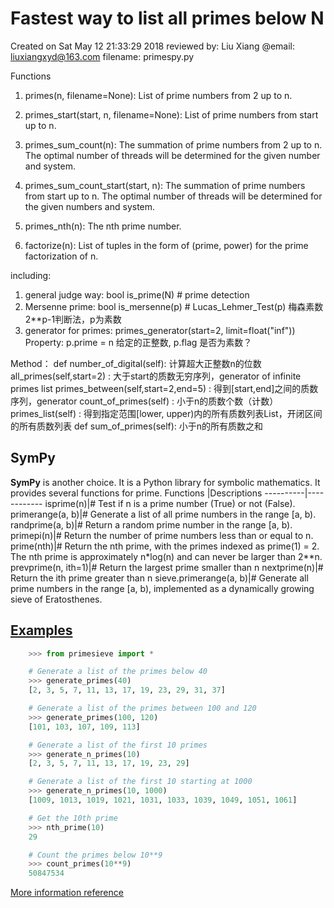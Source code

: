 # Fastest way to list all primes below N
Created on Sat May 12 21:33:29 2018
reviewed by: Liu Xiang
@email: liuxiangxyd@163.com
filename: primespy.py

Functions

1. primes(n, filename=None): List of prime numbers from 2 up to n.

2. primes_start(start, n, filename=None): List of prime numbers from start up to n.

3. primes_sum_count(n): The summation of prime numbers from 2 up to n. The optimal number of threads will be determined for the given number and system.

4. primes_sum_count_start(start, n): The summation of prime numbers from start up to n. The optimal number of threads will be determined for the given numbers and system.

5. primes_nth(n): The nth prime number.

6. factorize(n): List of tuples in the form of (prime, power) for the prime factorization of n.

including:
1. general judge way: bool is_prime(N)  # prime detection
2. Mersenne prime: bool is_mersenne(p)  # Lucas_Lehmer_Test(p) 梅森素数2**p-1判断法，p为素数
3. generator for primes: primes_generator(start=2, limit=float("inf"))
Property:
    p.prime = n 给定的正整数, p.flag 是否为素数？

Method：
def  number_of_digital(self):   计算超大正整数n的位数
     all_primes(self,start=2) :  大于start的质数无穷序列，generator of infinite primes list
     primes_between(self,start=2,end=5) : 得到[start,end]之间的质数序列，generator
     count_of_primes(self) : 小于n的质数个数（计数）
     primes_list(self) :  得到指定范围[lower, upper)内的所有质数列表List，开闭区间的所有质数列表
def sum_of_primes(self): 小于n的所有质数之和

## SymPy

**SymPy** is another choice. It is a Python library for symbolic mathematics. It provides several functions for prime.
Functions |Descriptions
----------|------------
isprime(n)|# Test if n is a prime number (True) or not (False).
primerange(a, b)|# Generate a list of all prime numbers in the range [a, b).
randprime(a, b)|# Return a random prime number in the range [a, b).
primepi(n)|# Return the number of prime numbers less than or equal to n.
prime(nth)|# Return the nth prime, with the primes indexed as prime(1) = 2. The nth prime is approximately n*log(n) and can never be larger than 2**n.
prevprime(n, ith=1)|# Return the largest prime smaller than n
nextprime(n)|# Return the ith prime greater than n
sieve.primerange(a, b)|# Generate all prime numbers in the range [a, b), implemented as a dynamically growing sieve of Eratosthenes. 

## [Examples][2]

~~~python
    >>> from primesieve import *

    # Generate a list of the primes below 40
    >>> generate_primes(40)
    [2, 3, 5, 7, 11, 13, 17, 19, 23, 29, 31, 37]

    # Generate a list of the primes between 100 and 120
    >>> generate_primes(100, 120)
    [101, 103, 107, 109, 113]

    # Generate a list of the first 10 primes
    >>> generate_n_primes(10)
    [2, 3, 5, 7, 11, 13, 17, 19, 23, 29]

    # Generate a list of the first 10 starting at 1000
    >>> generate_n_primes(10, 1000)
    [1009, 1013, 1019, 1021, 1031, 1033, 1039, 1049, 1051, 1061]

    # Get the 10th prime
    >>> nth_prime(10)
    29

    # Count the primes below 10**9
    >>> count_primes(10**9)
    50847534
~~~

[More information reference][1]

[1]:https://stackoverflow.com/questions/2068372/fastest-way-to-list-all-primes-below-n/33356284#33356284
[2]:https://stackoverflow.com/questions/13326673/is-there-a-python-library-to-list-primes